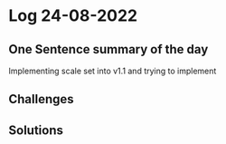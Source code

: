 # Log 24-08-2022

## One Sentence summary of the day
Implementing scale set into v1.1 and trying to implement 

## Challenges

## Solutions